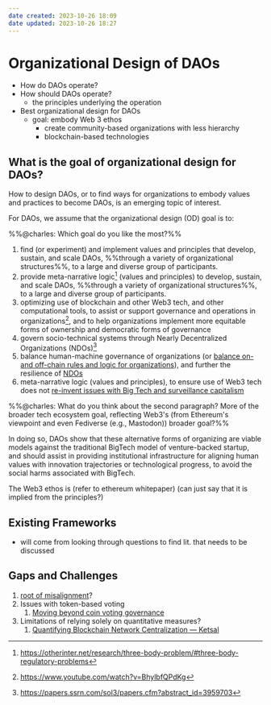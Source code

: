 ```yaml
---
date created: 2023-10-26 18:09
date updated: 2023-10-26 18:27
---
```




# Organizational Design of DAOs 
- How do DAOs operate? 
- How should DAOs operate?
	- the principles underlying the operation
- Best organizational design for DAOs 
	- goal: embody Web 3 ethos
		- create community-based organizations with less hierarchy 
		- blockchain-based technologies 

## What is the goal of organizational design for DAOs?
How to design DAOs, or to find ways for organizations to embody values and practices to become DAOs, is an emerging topic of interest. 

For DAOs, we assume that the organizational design (OD) goal is to:

%%@charles: Which goal do you like the most?%%

1. find (or experiment) and implement values and principles that develop, sustain, and scale DAOs, %%through a variety of organizational structures%%, to a large and diverse group of participants.
2. provide meta-narrative logic[^1] (values and principles) to develop, sustain, and scale DAOs, %%through a variety of organizational structures%%, to a large and diverse group of participants.
3. optimizing use of blockchain and other Web3 tech, and other computational tools, to assist or support governance and operations in organizations[^2], and to help organizations implement more equitable forms of ownership and democratic forms of governance
4. govern socio-technical systems through Nearly Decentralized Organizations (NDOs)[^3]
5. balance human-machine governance of organizations (or [balance on- and off-chain rules and logic for organizations](https://orca.mirror.xyz/T70CmuhX95ubkw_JHOxSEy8d_EFeYXgtJnF13mPtaZE)), and further the resilience of [NDOs](https://papers.ssrn.com/sol3/papers.cfm?abstract_id=3959703)
6. meta-narrative logic (values and principles), to ensure use of Web3 tech does not [re-invent issues with Big Tech and surveillance capitalism](https://p2pmodels.eu/wp-content/uploads/whitepaper_p2pmodels.pdf)

%%@charles: What do you think about the second paragraph? More of the broader tech ecosystem goal, reflecting Web3's (from Ethereum's viewpoint and even Fediverse (e.g., Mastodon)) broader goal?%%

In doing so, DAOs show that these alternative forms of organizing are viable models against the traditional BigTech model of venture-backed startup, and should assist in providing institutional infrastructure for aligning human values with innovation trajectories or technological progress, to avoid the social harms associated with BigTech.

The Web3 ethos is (refer to ethereum whitepaper) (can just say that it is implied from the principles?)

[^1]: https://otherinter.net/research/three-body-problem/#three-body-regulatory-problems
[^2]: https://www.youtube.com/watch?v=BhylbfQPdKg
[^3]: https://papers.ssrn.com/sol3/papers.cfm?abstract_id=3959703

## Existing Frameworks

- will come from looking through questions to find lit. that needs to be discussed

## Gaps and Challenges

1. [root of misalignment](https://docs.google.com/document/d/1We01RHGV2XQi-UZpNkJuOYpfztqF4oavYbNjlFABFp4/edit#heading=h.e3vpfq1f2nh9)?
2. Issues with token-based voting
   1. [Moving beyond coin voting governance](https://vitalik.ca/general/2021/08/16/voting3.html)
3. Limitations of relying solely on quantitative measures?
   1. [Quantifying Blockchain Network Centralization — Ketsal](https://www.ketsal.com/blog/quantifying-blockchain-network-centralization/)
